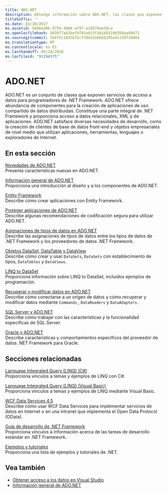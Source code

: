 ```yaml
---
title: ADO.NET
description: Obtenga información sobre ADO.NET, las clases que exponen servicios de acceso a datos para los programadores de .NET Framework para la creación de aplicaciones distribuidas de uso compartido de datos.
titleSuffix: ''
ms.date: 03/30/2017
ms.assetid: 5b96ed06-9759-4966-a797-a1d5f6ee50ca
ms.openlocfilehash: 503977ab2bef6f03ab13fab168319d350aad9471
ms.sourcegitcommit: 5b475c1855b32cf78d2d1bbb4295e4c236f39464
ms.translationtype: MT
ms.contentlocale: es-ES
ms.lasthandoff: 09/24/2020
ms.locfileid: "91194575"
---
```

# <a name="adonet"></a>ADO.NET

ADO.NET es un conjunto de clases que exponen servicios de acceso a datos para programadores de .NET Framework. ADO.NET ofrece abundancia de componentes para la creación de aplicaciones de uso compartido de datos distribuidas. Constituye una parte integral de .NET Framework y proporciona acceso a datos relacionales, XML y de aplicaciones. ADO.NET satisface diversas necesidades de desarrollo, como la creación de clientes de base de datos front-end y objetos empresariales de nivel medio que utilizan aplicaciones, herramientas, lenguajes o exploradores de Internet.  
  
## <a name="in-this-section"></a>En esta sección  

 [Novedades de ADO.NET](whats-new.md)  
 Presenta características nuevas en ADO.NET.  
  
 [Información general de ADO.NET](ado-net-overview.md)  
 Proporciona una introducción al diseño y a los componentes de ADO.NET.  
  
 [Entity Framework](/ef/ef6/index)  
 Describe cómo crear aplicaciones con Entity Framework.  
  
 [Proteger aplicaciones de ADO.NET](securing-ado-net-applications.md)  
 Describe algunas recomendaciones de codificación segura para utilizar ADO.NET.  
  
 [Asignaciones de tipos de datos en ADO.NET](data-type-mappings-in-ado-net.md)  
 Describe las asignaciones de tipos de datos entre los tipos de datos de .NET Framework y los proveedores de datos .NET Framework.  
  
 [Objetos DataSet, DataTable y DataView](./dataset-datatable-dataview/index.md)  
 Describe cómo crear y usar `DataSets`, `DataSets` con establecimiento de tipos, `DataTables` y `DataViews`.  
  
 [LINQ to DataSet](linq-to-dataset.md)  
 Proporciona información sobre LINQ to DataSet, incluidos ejemplos de programación.  
  
 [Recuperar y modificar datos en ADO.NET](retrieving-and-modifying-data.md)  
 Describe cómo conectarse a un origen de datos y cómo recuperar y modificar datos mediante `Commands` , `DataReaders` y `DataAdapters` .  
  
 [SQL Server y ADO.NET](./sql/index.md)  
 Describe cómo trabajar con las características y la funcionalidad específicas de SQL Server.  
  
 [Oracle y ADO.NET](oracle-and-adonet.md)  
 Describe características y comportamientos específicos del proveedor de datos .NET Framework para Oracle.  
  
## <a name="related-sections"></a>Secciones relacionadas  

 [Language Integrated Query (LINQ) (C#)](../../../csharp/programming-guide/concepts/linq/index.md)  
 Proporciona vínculos a temas y ejemplos de LINQ con C#.  
  
 [Language Integrated Query (LINQ) (Visual Basic)](../../../visual-basic/programming-guide/concepts/linq/index.md)  
 Proporciona vínculos a temas y ejemplos de LINQ mediante Visual Basic.  
  
 [WCF Data Services 4.5](../wcf/index.md)  
 Describe cómo usar WCF Data Services para implementar servicios de datos en Internet o en una intranet que implementa el Open Data Protocol (OData).  
  
 [Guía de desarrollo de .NET Framework](../../development-guide.md)  
 Proporciona vínculos a información acerca de las tareas de desarrollo estándar en .NET Framework.  
  
 [Ejemplos y tutoriales](../../../samples-and-tutorials/index.md)  
 Proporciona una lista de ejemplos y tutoriales de .NET.
  
## <a name="see-also"></a>Vea también

- [Obtener acceso a los datos en Visual Studio](/visualstudio/data-tools/accessing-data-in-visual-studio)
- [Información general de ADO.NET](ado-net-overview.md)
